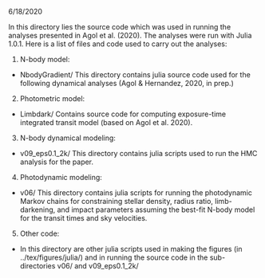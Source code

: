 
6/18/2020

In this directory lies the source code which was
used in running the analyses presented in Agol et
al. (2020).  The analyses were run with Julia 1.0.1.
Here is a list of files and code used to carry out the
analyses:

1.  N-body model:
   * NbodyGradient/  This directory contains julia
     source code used for the following dynamical analyses
     (Agol & Hernandez, 2020, in prep.)

2.  Photometric model:
   * Limbdark/ Contains source code for computing exposure-time integrated
     transit model (based on Agol et al. 2020).

3.  N-body dynamical modeling:
   * v09_eps0.1_2k/  This directory contains julia scripts
     used to run the HMC analysis for the paper.

4.  Photodynamic modeling:
   * v06/ This directory contains julia scripts for running the photodynamic
     Markov chains for constraining stellar density, radius ratio, limb-darkening,
     and impact parameters assuming the best-fit N-body model for the transit
     times and sky velocities.

5.  Other code:
   * In this directory are other julia scripts used in making the figures
     (in ../tex/figures/julia/) and in running the source code in the sub-directories
     v06/ and v09_eps0.1_2k/
